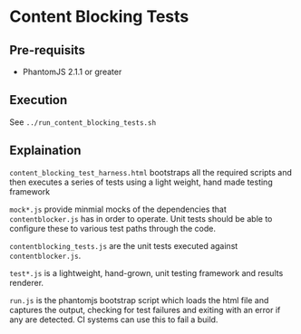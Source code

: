 
# Content Blocking Tests

## Pre-requisits

* PhantomJS 2.1.1 or greater


## Execution

See `../run_content_blocking_tests.sh`


## Explaination

`content_blocking_test_harness.html` bootstraps all the required scripts and then executes a series of tests using a light weight, hand made testing framework

`mock*.js` provide minmial mocks of the dependencies that `contentblocker.js` has in order to operate.  Unit tests should be able to configure these to various test paths through the code.

`contentblocking_tests.js` are the unit tests executed against `contentblocker.js`.

`test*.js` is a lightweight, hand-grown, unit testing framework and results renderer.

`run.js` is the phantomjs bootstrap script which loads the html file and captures the output, checking for test failures and exiting with an error if any are detected.  CI systems can use this to fail a build.
